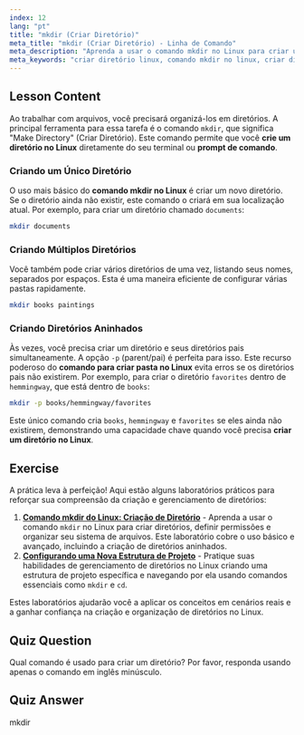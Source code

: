 ```yaml
---
index: 12
lang: "pt"
title: "mkdir (Criar Diretório)"
meta_title: "mkdir (Criar Diretório) - Linha de Comando"
meta_description: "Aprenda a usar o comando mkdir no Linux para criar um novo diretório. Este guia abrange o comando criar pasta Linux, incluindo como criar múltiplos diretórios e diretórios pais a partir do prompt de comando."
meta_keywords: "criar diretório linux, comando mkdir no linux, criar diretório no linux, comando criar diretório prompt, comando criar pasta linux, mkdir, criar diretório, linux"
---
```


## Lesson Content

Ao trabalhar com arquivos, você precisará organizá-los em diretórios. A principal ferramenta para essa tarefa é o comando `mkdir`, que significa "Make Directory" (Criar Diretório). Este comando permite que você **crie um diretório no Linux** diretamente do seu terminal ou **prompt de comando**.

### Criando um Único Diretório

O uso mais básico do **comando mkdir no Linux** é criar um novo diretório. Se o diretório ainda não existir, este comando o criará em sua localização atual. Por exemplo, para criar um diretório chamado `documents`:

```bash
mkdir documents
```

### Criando Múltiplos Diretórios

Você também pode criar vários diretórios de uma vez, listando seus nomes, separados por espaços. Esta é uma maneira eficiente de configurar várias pastas rapidamente.

```bash
mkdir books paintings
```

### Criando Diretórios Aninhados

Às vezes, você precisa criar um diretório e seus diretórios pais simultaneamente. A opção `-p` (parent/pai) é perfeita para isso. Este recurso poderoso do **comando para criar pasta no Linux** evita erros se os diretórios pais não existirem. Por exemplo, para criar o diretório `favorites` dentro de `hemmingway`, que está dentro de `books`:

```bash
mkdir -p books/hemmingway/favorites
```

Este único comando cria `books`, `hemmingway` e `favorites` se eles ainda não existirem, demonstrando uma capacidade chave quando você precisa **criar um diretório no Linux**.

## Exercise

A prática leva à perfeição! Aqui estão alguns laboratórios práticos para reforçar sua compreensão da criação e gerenciamento de diretórios:

1. **[Comando mkdir do Linux: Criação de Diretório](https://labex.io/pt/labs/linux-linux-mkdir-command-directory-creating-209739)** - Aprenda a usar o comando `mkdir` no Linux para criar diretórios, definir permissões e organizar seu sistema de arquivos. Este laboratório cobre o uso básico e avançado, incluindo a criação de diretórios aninhados.
2. **[Configurando uma Nova Estrutura de Projeto](https://labex.io/pt/labs/linux-setting-up-a-new-project-structure-387859)** - Pratique suas habilidades de gerenciamento de diretórios no Linux criando uma estrutura de projeto específica e navegando por ela usando comandos essenciais como `mkdir` e `cd`.

Estes laboratórios ajudarão você a aplicar os conceitos em cenários reais e a ganhar confiança na criação e organização de diretórios no Linux.

## Quiz Question

Qual comando é usado para criar um diretório? Por favor, responda usando apenas o comando em inglês minúsculo.

## Quiz Answer

mkdir
